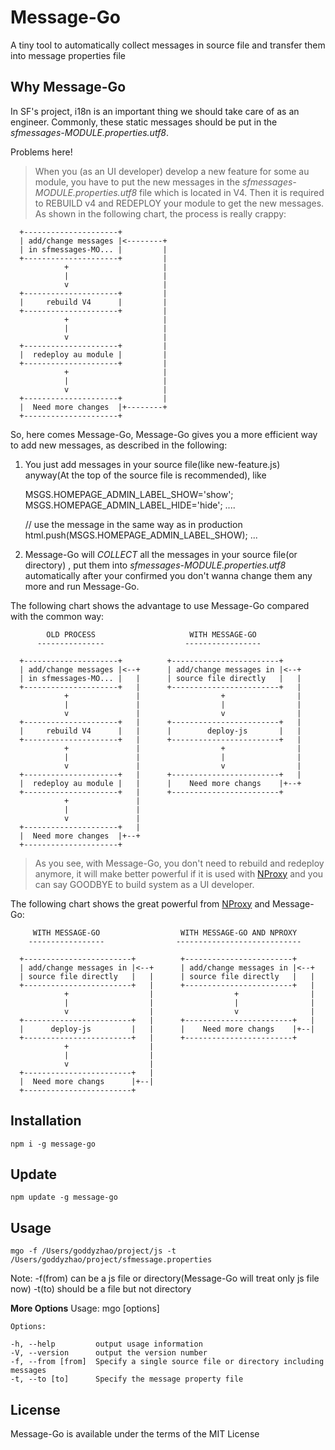 # Message-Go

A tiny tool to automatically collect messages in source file and transfer them into message properties file

## Why Message-Go

In SF's project, i18n is an important thing we should take care of as an engineer. Commonly, these static messages should be put in the *sfmessages-MODULE.properties.utf8*.

Problems here!

> When you (as an UI developer) develop a new feature for some au module, you have to put the new messages in the *sfmessages-MODULE.properties.utf8* file which is located in V4.
Then it is required to REBUILD v4 and REDEPLOY your module to get the new messages. As shown in the following chart, the process is really crappy:

      +---------------------+
      | add/change messages |<--------+
      | in sfmessages-MO... |         |
      +---------------------+         |
                +                     |
                |                     |
                v                     |
      +---------------------+         |
      |     rebuild V4      |         |
      +---------------------+         |
                +                     |
                |                     |
                v                     |
      +---------------------+         |
      |  redeploy au module |         |
      +---------------------+         |
                +                     |
                |                     |
                v                     |
      +---------------------+         |
      |  Need more changes  |+--------+
      +---------------------+

So, here comes Message-Go, Message-Go gives you a more efficient way to add new messages, as described in the following:

1. You just add messages in your source file(like new-feature.js) anyway(At the top of the source file is recommended), like

    MSGS.HOMEPAGE_ADMIN_LABEL_SHOW='show';
    MSGS.HOMEPAGE_ADMIN_LABEL_HIDE='hide';
    ....

    // use the message in the same way as in production
    html.push(MSGS.HOMEPAGE_ADMIN_LABEL_SHOW);
    ...

2. Message-Go will *COLLECT* all the messages in your source file(or directory) , put them into *sfmessages-MODULE.properties.utf8* automatically after your confirmed you don't wanna change them any more and run Message-Go.

The following chart shows the advantage to use Message-Go compared with the common way:

    
            OLD PROCESS                     WITH MESSAGE-GO
          ---------------                  -----------------

      +---------------------+          +------------------------+
      | add/change messages |<--+      | add/change messages in |<--+
      | in sfmessages-MO... |   |      | source file directly   |   |
      +---------------------+   |      +------------------------+   |
                +               |                  +                |
                |               |                  |                |
                v               |                  v                |
      +---------------------+   |      +------------------------+   |
      |     rebuild V4      |   |      |        deploy-js       |   |
      +---------------------+   |      +------------------------+   |
                +               |                  +                |
                |               |                  |                |
                v               |                  v                |
      +---------------------+   |      +------------------------+   |
      |  redeploy au module |   |      |    Need more changs    |+--+
      +---------------------+   |      +------------------------+
                +               |                  
                |               |                  
                v               |                  
      +---------------------+   |      
      |  Need more changes  |+--+
      +---------------------+


> As you see, with Message-Go, you don't need to rebuild and redeploy anymore, it will make better powerful if it is used with [NProxy](http://goddyzhao.me/nproxy) and you can say GOODBYE to build system as a UI developer. 

The following chart shows the great powerful from [NProxy](http://goddyzhao.me/nproxy) and Message-Go:


         WITH MESSAGE-GO                  WITH MESSAGE-GO AND NPROXY
        -----------------                ----------------------------

      +------------------------+          +------------------------+
      | add/change messages in |<--+      | add/change messages in |<--+
      | source file directly   |   |      | source file directly   |   |
      +------------------------+   |      +------------------------+   |
                +                  |                  +                |
                |                  |                  |                |
                v                  |                  v                |
      +------------------------+   |      +------------------------+   |
      |      deploy-js         |   |      |    Need more changs    |+--|
      +------------------------+   |      +------------------------+   
                +                  |       
                |                  |       
                v                  |       
      +------------------------+   |     
      |  Need more changs      |+--|   
      +------------------------+       

## Installation

    npm i -g message-go

## Update
    npm update -g message-go

## Usage
    
    mgo -f /Users/goddyzhao/project/js -t /Users/goddyzhao/project/sfmessage.properties
    
Note: -f(from) can be a js file or directory(Message-Go will treat only js file now)
      -t(to) should be a file but not directory

**More Options**
    Usage: mgo [options]
    
    Options:

    -h, --help         output usage information
    -V, --version      output the version number
    -f, --from [from]  Specify a single source file or directory including messages
    -t, --to [to]      Specify the message property file

## License
Message-Go is available under the terms of the MIT License
